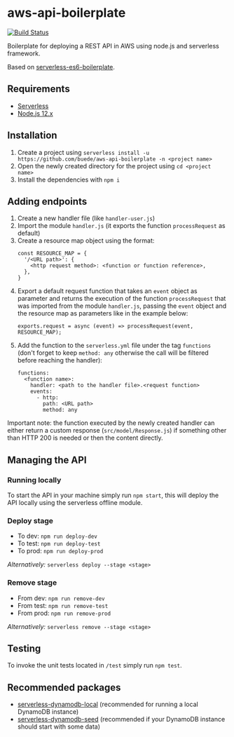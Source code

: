 # aws-api-boilerplate
[![Build Status](https://travis-ci.com/buede/aws-api-boilerplate.svg?branch=master)](https://travis-ci.com/buede/aws-api-boilerplate)

Boilerplate for deploying a REST API in AWS using node.js and serverless framework.

Based on [serverless-es6-boilerplate](https://github.com/artoliukkonen/serverless-es6-boilerplate).

## Requirements
* [Serverless](https://github.com/serverless/serverless)
* [Node.js 12.x](https://nodejs.org/)

## Installation
1. Create a project using `serverless install -u https://github.com/buede/aws-api-boilerplate -n <project name>`
2. Open the newly created directory for the project using `cd <project name>`
3. Install the dependencies with `npm i`

## Adding endpoints
1. Create a new handler file (like `handler-user.js`)
2. Import the module `handler.js` (it exports the function `processRequest` as default)
3. Create a resource map object using the format:
   ```
   const RESOURCE_MAP = {
     '/<URL path>': {
       <http request method>: <function or function reference>,
     },
   }
   ```
4. Export a default request function that takes an `event` object as parameter and returns the execution of the function `processRequest` that was imported from the module `handler.js`, passing the `event` object and the resource map as parameters like in the example below:
   ```
   exports.request = async (event) => processRequest(event, RESOURCE_MAP);
   ```
5. Add the function to the `serverless.yml` file under the tag `functions` (don't forget to keep `method: any` otherwise the call will be filtered before reaching the handler):
   ```
   functions:
     <function name>:
       handler: <path to the handler file>.<request function>
       events:
         - http:
           path: <URL path>
           method: any
   ```
Important note: the function executed by the newly created handler can either return a custom response (`src/model/Response.js`) if something other than HTTP 200 is needed or then the content directly.

## Managing the API
### Running locally
To start the API in your machine simply run `npm start`, this will deploy the API locally using the serverless offline module.

### Deploy stage
* To dev: `npm run deploy-dev`
* To test: `npm run deploy-test`
* To prod: `npm run deploy-prod`

*Alternatively:* `serverless deploy --stage <stage>`

### Remove stage
* From dev: `npm run remove-dev`
* From test: `npm run remove-test`
* From prod: `npm run remove-prod`

*Alternatively:* `serverless remove --stage <stage>`

## Testing
To invoke the unit tests located in `/test` simply run `npm test`.

## Recommended packages
* [serverless-dynamodb-local](https://github.com/99x/serverless-dynamodb-local) (recommended for running a local DynamoDB instance) 
* [serverless-dynamodb-seed](https://github.com/arielschvartz/serverless-dynamodb-seed) (recommended if your DynamoDB instance should start with some data)
